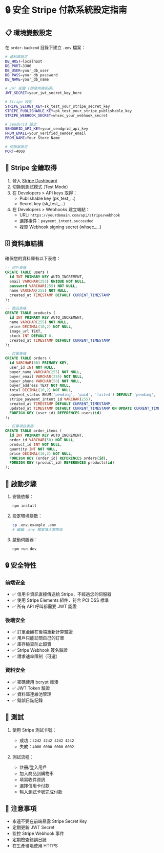 # 🔒 安全 Stripe 付款系統設定指南

## 📋 環境變數設定

在 `order-backend` 目錄下建立 `.env` 檔案：

```bash
# 資料庫設定
DB_HOST=localhost
DB_PORT=3306
DB_USER=your_db_user
DB_PASS=your_db_password
DB_NAME=your_db_name

# JWT 密鑰 (請使用強密碼)
JWT_SECRET=your_jwt_secret_key_here

# Stripe 設定
STRIPE_SECRET_KEY=sk_test_your_stripe_secret_key
STRIPE_PUBLISHABLE_KEY=pk_test_your_stripe_publishable_key
STRIPE_WEBHOOK_SECRET=whsec_your_webhook_secret

# SendGrid 設定
SENDGRID_API_KEY=your_sendgrid_api_key
FROM_EMAIL=your_verified_sender_email
FROM_NAME=Your Store Name

# 伺服器設定
PORT=4000
```

## 🔑 Stripe 金鑰取得

1. 登入 [Stripe Dashboard](https://dashboard.stripe.com/)
2. 切換到測試模式 (Test Mode)
3. 在 Developers > API keys 取得：
   - Publishable key (pk_test_...)
   - Secret key (sk_test_...)
4. 在 Developers > Webhooks 建立端點：
   - URL: `https://yourdomain.com/api/stripe/webhook`
   - 選擇事件：`payment_intent.succeeded`
   - 複製 Webhook signing secret (whsec_...)

## 🗄️ 資料庫結構

確保您的資料庫有以下表格：

```sql
-- 用戶表格
CREATE TABLE users (
  id INT PRIMARY KEY AUTO_INCREMENT,
  email VARCHAR(255) UNIQUE NOT NULL,
  password VARCHAR(255) NOT NULL,
  name VARCHAR(255) NOT NULL,
  created_at TIMESTAMP DEFAULT CURRENT_TIMESTAMP
);

-- 商品表格
CREATE TABLE products (
  id INT PRIMARY KEY AUTO_INCREMENT,
  name VARCHAR(255) NOT NULL,
  price DECIMAL(10,2) NOT NULL,
  image_url TEXT,
  stock INT DEFAULT 0,
  created_at TIMESTAMP DEFAULT CURRENT_TIMESTAMP
);

-- 訂單表格
CREATE TABLE orders (
  id VARCHAR(50) PRIMARY KEY,
  user_id INT NOT NULL,
  buyer_name VARCHAR(255) NOT NULL,
  buyer_email VARCHAR(255) NOT NULL,
  buyer_phone VARCHAR(50) NOT NULL,
  buyer_address TEXT NOT NULL,
  total DECIMAL(10,2) NOT NULL,
  payment_status ENUM('pending', 'paid', 'failed') DEFAULT 'pending',
  stripe_payment_intent_id VARCHAR(255),
  created_at TIMESTAMP DEFAULT CURRENT_TIMESTAMP,
  updated_at TIMESTAMP DEFAULT CURRENT_TIMESTAMP ON UPDATE CURRENT_TIMESTAMP,
  FOREIGN KEY (user_id) REFERENCES users(id)
);

-- 訂單項目表格
CREATE TABLE order_items (
  id INT PRIMARY KEY AUTO_INCREMENT,
  order_id VARCHAR(50) NOT NULL,
  product_id INT NOT NULL,
  quantity INT NOT NULL,
  price DECIMAL(10,2) NOT NULL,
  FOREIGN KEY (order_id) REFERENCES orders(id),
  FOREIGN KEY (product_id) REFERENCES products(id)
);
```

## 🚀 啟動步驟

1. 安裝依賴：
   ```bash
   npm install
   ```

2. 設定環境變數：
   ```bash
   cp .env.example .env
   # 編輯 .env 檔案填入實際值
   ```

3. 啟動伺服器：
   ```bash
   npm run dev
   ```

## 🔒 安全特性

### 前端安全
- ✅ 信用卡資訊直接傳送給 Stripe，不經過您的伺服器
- ✅ 使用 Stripe Elements 組件，符合 PCI DSS 標準
- ✅ 所有 API 呼叫都需要 JWT 認證

### 後端安全
- ✅ 訂單金額在後端重新計算驗證
- ✅ 用戶只能訪問自己的訂單
- ✅ 庫存檢查防止超賣
- ✅ Stripe Webhook 簽名驗證
- ✅ 請求速率限制（可選）

### 資料安全
- ✅ 密碼使用 bcrypt 雜湊
- ✅ JWT Token 驗證
- ✅ 資料庫連線池管理
- ✅ 錯誤日誌記錄

## 🧪 測試

1. 使用 Stripe 測試卡號：
   - 成功：`4242 4242 4242 4242`
   - 失敗：`4000 0000 0000 0002`

2. 測試流程：
   - 註冊/登入用戶
   - 加入商品到購物車
   - 填寫收件資訊
   - 選擇信用卡付款
   - 輸入測試卡號完成付款

## 📝 注意事項

- 永遠不要在前端暴露 Stripe Secret Key
- 定期更新 JWT Secret
- 監控 Stripe Webhook 事件
- 定期檢查錯誤日誌
- 在生產環境使用 HTTPS
